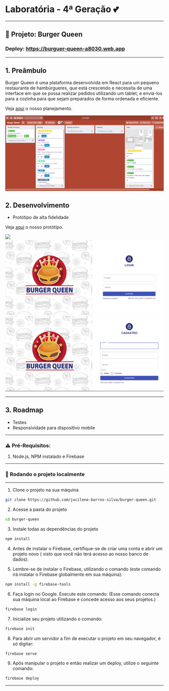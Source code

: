 # Laboratória - 4ª Geração :two_hearts: 

****
## :hamburger: Projeto: Burger Queen
### Deploy: https://burguer-queen-a8030.web.app
***
## 1. Preâmbulo
Burger Queen é uma plataforma desenvolvida em React para um pequeno restaurante de hambúrgueres, que está crescendo e necessita de uma interface em que se possa realizar pedidos utilizando um tablet, e enviá-los para a cozinha para que sejam preparados de forma ordenada e eficiente.


Veja [aqui](https://trello.com/b/R7md1QCe/burger-queen)  o nosso planejamento.

![](src/img/planejamento.png)


## 2. Desenvolvimento 
- Protótipo de alta fidelidade 

Veja [aqui](https://www.figma.com/file/djjVXuYU2FygYzmoKMdlEF/Burger-Queen) o nosso protótipo.

![](Burger_Queen.png)
![](src/img/login.png)
![](src/img/cadastro.png)


****
## 3. Roadmap
- Testes
- Responsividade para dispositivo mobile

****

### :warning: Pré-Requisitos:

1. Node.js, NPM instalado e Firebase
****

### 🚀 Rodando o projeto localmente

****


1. Clone o projeto na sua máquina

```sh
git clone https://github.com/jucilene-barros-silva/burger-queen.git
```

2. Acesse a pasta do projeto
 
```sh
cd burger-queen
```

3. Instale todas as dependências do projeto

```sh
npm install
```

4. Antes de instalar o Firebase, certifique-se de criar uma conta e abrir um projeto novo ( visto que você não terá acesso ao nosso banco de dados):

5. Lembre-se de instalar o Firebase, utilizando o comando (este comando irá instalar o Firebase globalmente em sua máquina):

```sh
npm install -g firebase-tools
```

6. Faça login no Google. Execute este comando: (Esse comando conecta sua máquina local ao Firebase e concede acesso aos seus projetos.)

```sh
firebase login
```

7. Inicialize seu projeto utilizando o comando:

```sh
firebase init
```

8. Para abrir um servidor a fim de executar o projeto em seu navegador, é só digitar:

```sh
firebase serve
```

9. Após manipular o projeto e então realizar um deploy, utilize o seguinte comando:

```sh
firebase deploy
```

---------------------------------------------------
